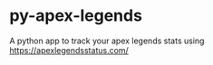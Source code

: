 # py-apex-legends
A python app to track your apex legends stats using https://apexlegendsstatus.com/

